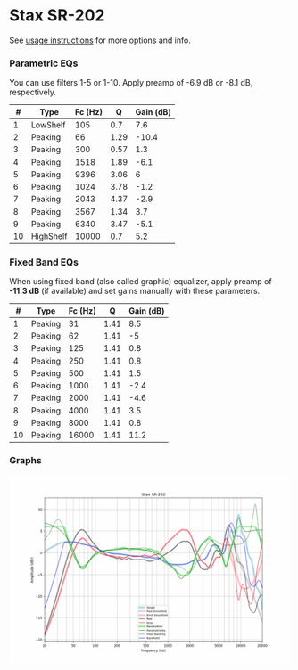 # Stax SR-202
See [usage instructions](https://github.com/jaakkopasanen/AutoEq#usage) for more options and info.

### Parametric EQs
You can use filters 1-5 or 1-10. Apply preamp of -6.9 dB or -8.1 dB, respectively.

|   # | Type      |   Fc (Hz) |    Q |   Gain (dB) |
|-----|-----------|-----------|------|-------------|
|   1 | LowShelf  |       105 | 0.7  |         7.6 |
|   2 | Peaking   |        66 | 1.29 |       -10.4 |
|   3 | Peaking   |       300 | 0.57 |         1.3 |
|   4 | Peaking   |      1518 | 1.89 |        -6.1 |
|   5 | Peaking   |      9396 | 3.06 |         6   |
|   6 | Peaking   |      1024 | 3.78 |        -1.2 |
|   7 | Peaking   |      2043 | 4.37 |        -2.9 |
|   8 | Peaking   |      3567 | 1.34 |         3.7 |
|   9 | Peaking   |      6340 | 3.47 |        -5.1 |
|  10 | HighShelf |     10000 | 0.7  |         5.2 |

### Fixed Band EQs
When using fixed band (also called graphic) equalizer, apply preamp of **-11.3 dB** (if available) and set gains manually with these parameters.

|   # | Type    |   Fc (Hz) |    Q |   Gain (dB) |
|-----|---------|-----------|------|-------------|
|   1 | Peaking |        31 | 1.41 |         8.5 |
|   2 | Peaking |        62 | 1.41 |        -5   |
|   3 | Peaking |       125 | 1.41 |         0.8 |
|   4 | Peaking |       250 | 1.41 |         0.8 |
|   5 | Peaking |       500 | 1.41 |         1.5 |
|   6 | Peaking |      1000 | 1.41 |        -2.4 |
|   7 | Peaking |      2000 | 1.41 |        -4.6 |
|   8 | Peaking |      4000 | 1.41 |         3.5 |
|   9 | Peaking |      8000 | 1.41 |         0.8 |
|  10 | Peaking |     16000 | 1.41 |        11.2 |

### Graphs
![](./Stax%20SR-202.png)
